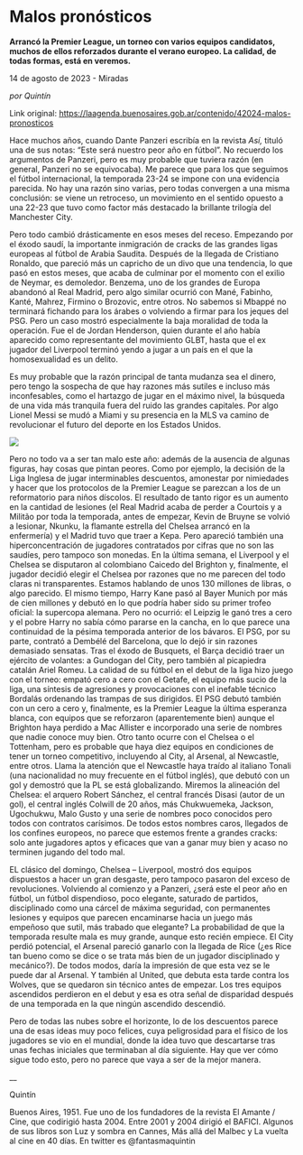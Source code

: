 # Malos pronósticos

**Arrancó la Premier League, un torneo con varios equipos candidatos, muchos de ellos  reforzados durante el verano europeo. La calidad, de todas formas, está en veremos.**

14 de agosto de 2023 - Miradas

_por Quintín_

Link original: https://laagenda.buenosaires.gob.ar/contenido/42024-malos-pronosticos



Hace muchos años, cuando Dante Panzeri escribía en la revista *Así,* tituló una de sus notas: “Este será nuestro peor año en fútbol”. No recuerdo los argumentos de Panzeri, pero es muy probable que tuviera razón (en general, Panzeri no se equivocaba). Me parece que para los que seguimos el fútbol internacional, la temporada 23-24 se impone con una evidencia parecida. No hay una razón sino varias, pero todas convergen a una misma conclusión: se viene un retroceso, un movimiento en el sentido opuesto a una 22-23 que tuvo como factor más destacado la brillante trilogía del Manchester City.




Pero todo cambió drásticamente en esos meses del receso. Empezando por el éxodo saudí, la importante inmigración de cracks de las grandes ligas europeas al fútbol de Arabia Saudita. Después de la llegada de Cristiano Ronaldo, que pareció más un capricho de un divo que una tendencia, lo que pasó en estos meses, que acaba de culminar por el momento con el exilio de Neymar, es demoledor. Benzema, uno de los grandes de Europa abandonó al Real Madrid, pero algo similar ocurrió con Mané, Fabinho, Kanté, Mahrez, Firmino o Brozovic, entre otros. No sabemos si Mbappé no terminará fichando para los árabes o volviendo a firmar para los jeques del PSG. Pero un caso mostró especialmente la baja moralidad de toda la operación. Fue el de Jordan Henderson, quien durante el año había aparecido como representante del movimiento GLBT, hasta que el ex jugador del Liverpool terminó yendo a jugar a un país en el que la homosexualidad es un delito.




Es muy probable que la razón principal de tanta mudanza sea el dinero, pero tengo la sospecha de que hay razones más sutiles e incluso más inconfesables, como el hartazgo de jugar en el máximo nivel, la búsqueda de una vida más tranquila fuera del ruido las grandes capitales. Por algo Lionel Messi se mudó a Miami y su presencia en la MLS va camino de revolucionar el futuro del deporte en los Estados Unidos.




[![](https://img.youtube.com/vi/fgMsZldMnlY/0.jpg)](https://www.youtube.com/watch?v=fgMsZldMnlY)




Pero no todo va a ser tan malo este año: además de la ausencia de algunas figuras, hay cosas que pintan peores. Como por ejemplo, la decisión de la Liga Inglesa de jugar interminables descuentos, amonestar por nimiedades y hacer que los protocolos de la Premier League se parezcan a los de un reformatorio para niños díscolos. El resultado de tanto rigor es un aumento en la cantidad de lesiones (el Real Madrid acaba de perder a Courtois y a Militão por toda la temporada, antes de empezar, Kevin de Bruyne se volvió a lesionar, Nkunku, la flamante estrella del Chelsea arrancó en la enfermería) y el Madrid tuvo que traer a Kepa. Pero apareció también una hiperconcentración de jugadores contratados por cifras que no son las saudíes, pero tampoco son monedas. En la última semana, el Liverpool y el Chelsea se disputaron al colombiano Caicedo del Brighton y, finalmente, el jugador decidió elegir el Chelsea por razones que no me parecen del todo claras ni transparentes. Estamos hablando de unos 130 millones de libras, o algo parecido. El mismo tiempo, Harry Kane pasó al Bayer Munich por más de cien millones y debutó en lo que podría haber sido su primer trofeo oficial: la supercopa alemana. Pero no ocurrió: el Leipzig le ganó tres a cero y el pobre Harry no sabía cómo pararse en la cancha, en lo que parece una continuidad de la pésima temporada anterior de los bávaros. El PSG, por su parte, contrató a Dembélé del Barcelona, que lo dejó ir sin razones demasiado sensatas. Tras el éxodo de Busquets, el Barça decidió traer un ejército de volantes: a Gundogan del City, pero también al picapiedra catalán Ariel Romeu. La calidad de su fútbol en el debut de la liga hizo juego con el torneo: empató cero a cero con el Getafe, el equipo más sucio de la liga, una síntesis de agresiones y provocaciones con el inefable técnico Bordalás ordenando las trampas de sus dirigidos. El PSG debutó también con un cero a cero y, finalmente, es la Premier League la última esperanza blanca, con equipos que se reforzaron (aparentemente bien) aunque el Brighton haya perdido a Mac Allister e incorporado una serie de nombres que nadie conoce muy bien. Otro tanto ocurre con el Chelsea o el Tottenham, pero es probable que haya diez equipos en condiciones de tener un torneo competitivo, incluyendo al City, al Arsenal, al Newcastle, entre otros. Llama la atención que el Newcastle haya traído al italiano Tonali (una nacionalidad no muy frecuente en el fútbol inglés), que debutó con un gol y demostró que la PL se está globalizando. Miremos la alineación del Chelsea: el arquero Robert Sánchez, el central francés Disasi (autor de un gol), el central inglés Colwill de 20 años, más Chukwuemeka, Jackson, Ugochukwu, Malo Gusto y una serie de nombres poco conocidos pero todos con contratos carísimos. De todos estos nombres caros, llegados de los confines europeos, no parece que estemos frente a grandes cracks: solo ante jugadores aptos y eficaces que van a ganar muy bien y acaso no terminen jugando del todo mal.




EL clásico del domingo, Chelsea – Liverpool, mostró dos equipos dispuestos a hacer un gran desgaste, pero tampoco pasaron del exceso de revoluciones. Volviendo al comienzo y a Panzeri, ¿será este el peor año en fútbol, un fútbol dispendioso, poco elegante, saturado de partidos, disciplinado como una cárcel de máxima seguridad, con permanentes lesiones y equipos que parecen encaminarse hacia un juego más empeñoso que sutil, más trabado que elegante? La probabilidad de que la temporada resulte mala es muy grande, aunque esto recién empiece. El City perdió potencial, el Arsenal pareció ganarlo con la llegada de Rice (¿es Rice tan bueno como se dice o se trata más bien de un jugador disciplinado y mecánico?). De todos modos, daría la impresión de que esta vez se le puede dar al Arsenal. Y también al United, que debuta esta tarde contra los Wolves, que se quedaron sin técnico antes de empezar. Los tres equipos ascendidos perdieron en el debut y esa es otra señal de disparidad después de una temporada en la que ningún ascendido descendió.




Pero de todas las nubes sobre el horizonte, lo de los descuentos parece una de esas ideas muy poco felices, cuya peligrosidad para el físico de los jugadores se vio en el mundial, donde la idea tuvo que descartarse tras unas fechas iniciales que terminaban al día siguiente. Hay que ver cómo sigue todo esto, pero no parece que vaya a ser de la mejor manera.




\_\_




Quintín




Buenos Aires, 1951. Fue uno de los fundadores de la revista El Amante / Cine, que codirigió hasta 2004. Entre 2001 y 2004 dirigió el BAFICI. Algunos de sus libros son Luz y sombra en Cannes, Más allá del Malbec y La vuelta al cine en 40 días. En twitter es @fantasmaquintin



